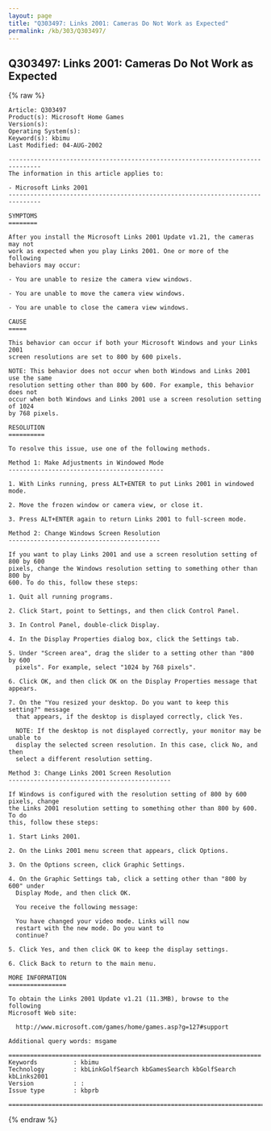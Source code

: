 ```yaml
---
layout: page
title: "Q303497: Links 2001: Cameras Do Not Work as Expected"
permalink: /kb/303/Q303497/
---
```


## Q303497: Links 2001: Cameras Do Not Work as Expected

{% raw %}

	Article: Q303497
	Product(s): Microsoft Home Games
	Version(s): 
	Operating System(s): 
	Keyword(s): kbimu
	Last Modified: 04-AUG-2002
	
	-------------------------------------------------------------------------------
	The information in this article applies to:
	
	- Microsoft Links 2001 
	-------------------------------------------------------------------------------
	
	SYMPTOMS
	========
	
	After you install the Microsoft Links 2001 Update v1.21, the cameras may not
	work as expected when you play Links 2001. One or more of the following
	behaviors may occur:
	
	- You are unable to resize the camera view windows.
	
	- You are unable to move the camera view windows.
	
	- You are unable to close the camera view windows.
	
	CAUSE
	=====
	
	This behavior can occur if both your Microsoft Windows and your Links 2001
	screen resolutions are set to 800 by 600 pixels.
	
	NOTE: This behavior does not occur when both Windows and Links 2001 use the same
	resolution setting other than 800 by 600. For example, this behavior does not
	occur when both Windows and Links 2001 use a screen resolution setting of 1024
	by 768 pixels.
	
	RESOLUTION
	==========
	
	To resolve this issue, use one of the following methods.
	
	Method 1: Make Adjustments in Windowed Mode
	-------------------------------------------
	
	1. With Links running, press ALT+ENTER to put Links 2001 in windowed mode.
	
	2. Move the frozen window or camera view, or close it.
	
	3. Press ALT+ENTER again to return Links 2001 to full-screen mode.
	
	Method 2: Change Windows Screen Resolution
	------------------------------------------
	
	If you want to play Links 2001 and use a screen resolution setting of 800 by 600
	pixels, change the Windows resolution setting to something other than 800 by
	600. To do this, follow these steps:
	
	1. Quit all running programs.
	
	2. Click Start, point to Settings, and then click Control Panel.
	
	3. In Control Panel, double-click Display.
	
	4. In the Display Properties dialog box, click the Settings tab.
	
	5. Under "Screen area", drag the slider to a setting other than "800 by 600
	  pixels". For example, select "1024 by 768 pixels".
	
	6. Click OK, and then click OK on the Display Properties message that appears.
	
	7. On the "You resized your desktop. Do you want to keep this setting?" message
	  that appears, if the desktop is displayed correctly, click Yes.
	
	  NOTE: If the desktop is not displayed correctly, your monitor may be unable to
	  display the selected screen resolution. In this case, click No, and then
	  select a different resolution setting.
	
	Method 3: Change Links 2001 Screen Resolution
	---------------------------------------------
	
	If Windows is configured with the resolution setting of 800 by 600 pixels, change
	the Links 2001 resolution setting to something other than 800 by 600. To do
	this, follow these steps:
	
	1. Start Links 2001.
	
	2. On the Links 2001 menu screen that appears, click Options.
	
	3. On the Options screen, click Graphic Settings.
	
	4. On the Graphic Settings tab, click a setting other than "800 by 600" under
	  Display Mode, and then click OK.
	
	  You receive the following message:
	
	  You have changed your video mode. Links will now
	  restart with the new mode. Do you want to
	  continue?
	
	5. Click Yes, and then click OK to keep the display settings.
	
	6. Click Back to return to the main menu.
	
	MORE INFORMATION
	================
	
	To obtain the Links 2001 Update v1.21 (11.3MB), browse to the following
	Microsoft Web site:
	
	  http://www.microsoft.com/games/home/games.asp?g=127#support
	
	Additional query words: msgame
	
	======================================================================
	Keywords          : kbimu 
	Technology        : kbLinkGolfSearch kbGamesSearch kbGolfSearch kbLinks2001
	Version           : :
	Issue type        : kbprb
	
	=============================================================================
	

{% endraw %}
